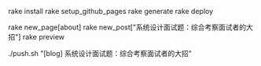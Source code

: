 rake install
rake setup_github_pages 
rake generate
rake deploy

rake new_page[about]
rake new_post["系统设计面试题：综合考察面试者的大招"]
rake preview

./push.sh "[blog] 系统设计面试题：综合考察面试者的大招"
